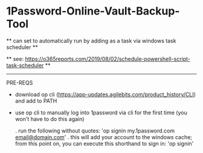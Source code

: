 # 1Password-Online-Vault-Backup-Tool
                              
** can set to automatically run by adding as a task via windows task scheduler **

** see: https://o365reports.com/2019/08/02/schedule-powershell-script-task-scheduler **

------------------------------------

 PRE-REQS                     

 * download op cli (https://app-updates.agilebits.com/product_history/CLI) and add to PATH

 * use op cli to manually log into 1password via cli for the first time (you won't have to do this again)
   
    . run the following without quotes: 'op signin my.1password.com email@domain.com'
    . this will add your account to the windows cache; from this point on, you can execute this shorthand to sign in: 'op signin'
